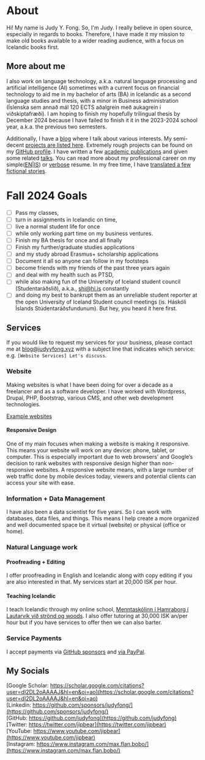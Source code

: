 # About

Hi! My name is Judy Y. Fong. So, I'm Judy. I really believe in open source, especially in regards to books. Therefore, I have made it my mission to make old books available to a wider reading audience, with a focus on Icelandic books first.

## More about me
I also work on language technology, a.k.a. natural language processing and artificial intelligence (AI) sometimes with a current focus on financial technology to aid me in my bachelor of arts (BA) in Icelandic as a second language studies and thesis, with a minor in Business administration (Íslenska sem annað mál 120 ECTS aðalgrein með aukagrein í viðskiptafræði). I am hoping to finish my hopefully trilingual thesis by December 2024 because I have failed to finish it it in the 2023-2024 school year, a.k.a. the previous two semesters.

Additionally, I have a [blog](https://blog.judyyfong.xyz) where I
talk about various interests. My semi-decent [projects are listed
here](https://projects.judyyfong.xyz). Extremely rough projects can be found on
my [GitHub profile](https://github.com/judyfong). I have written a few [academic
publications](https://scholar.google.com/citations?user=dI2DL2oAAAAJ&hl=en) and
given some related [talks](https://projects.judyyfong.xyz/talks). You can read
more about my professional career on my
simple([EN](/concise-resume)|[IS](/is-einfold-ferilskra)) or
[verbose](/tech-resume) resume. In my free time, I have 
[translated a few fictional stories](https://baekur-online.github.io/judy-fong-online/).

# Fall 2024 Goals
- [ ] Pass my classes, 
- [ ] turn in assignments in Icelandic on time, 
- [ ] live a normal student life for once
- [ ] while only working part time on my business ventures.
- [ ] Finish my BA thesis for once and all finally
- [ ] Finish my further/graduate studies applications
- [ ] and my study abroad Erasmus+ scholarship applications
- [ ] Document it all so anyone can follow in my footsteps
- [ ] become friends with my friends of the past three years again
- [ ] and deal with my health such as PTSD,
- [ ] while also making fun of the University of Iceland student council (Studentaráðslið), a.k.a., shi@hi.is constantly
- [ ] and doing my best to bankrupt them as an unreliable student reporter at the open University of Iceland Student council meetings (is. Háskóli Íslands Stúdentaráðsfundunum). But hey, you heard it here first.

## Services

If you would like to request my services for your business, please contact me
at [blog@judyyfong.xyz](mailto:blog@judyyfong.xyz) with a subject line that
indicates which service: e.g. `[Website Services] Let's discuss`.

### Website

Making websites is what I have been doing for over a decade as a freelancer and
as a software developer. I have worked with Wordpress, Drupal, PHP, Bootstrap,
various CMS, and other web development technologies.

[Example websites](https://judyyfong.xyz)

#### Responsive Design

One of my main focuses when making a website is making it responsive. This
means your website will work on any device: phone, tablet, or computer. This is
especially important due to web browsers’ and Google’s decision to rank
websites with responsive design higher than non-responsive websites. A
responsive website means, with a large number of web traffic done by mobile
devices today, viewers and potential clients can access your site with ease.

### Information + Data Management

I have also been a data scientist for five years. So I can work with databases,
data files, and things. This means I help create a more organized and well
documented space be it virtual (website) or physical (office or home).

### Natural Language work

#### Proofreading + Editing

I offer proofreading in English and Icelandic along with copy editing if you are 
also interested in that. My services start at 20,000 ISK per hour.

#### Teaching Icelandic
I teach Icelandic through my online school, [Menntaskólinn í Hamraborg í 
Lautarvík við strönd og woods](https://projects.judyyfong.xyz/Mih/). I also offer 
tutoring at 30,000 ISK an/per hour but if you have services to offer then we can also barter. 

### Service Payments
I accept payments via [GitHub sponsors](https://github.com/sponsors/judyfong/) and [via PayPal](https://www.paypal.com/ncp/payment/9SMAGJ4T2XCEU).

## My Socials
[Google Scholar: https://scholar.google.com/citations?user=dI2DL2oAAAAJ&hl=en&oi=ao](https://scholar.google.com/citations?user=dI2DL2oAAAAJ&hl=en&oi=ao) \
[Linkedin: https://github.com/sponsors/judyfong/](https://github.com/sponsors/judyfong/) \
[GitHub: https://github.com/judyfong](https://github.com/judyfong) \
[Twitter: https://twitter.com/jipbear](https://twitter.com/jipbear) \
[YouTube: https://www.youtube.com/jipbear](https://www.youtube.com/jipbear) \
[Instagram: https://www.instagram.com/max.flan.bobo/](https://www.instagram.com/max.flan.bobo/)
